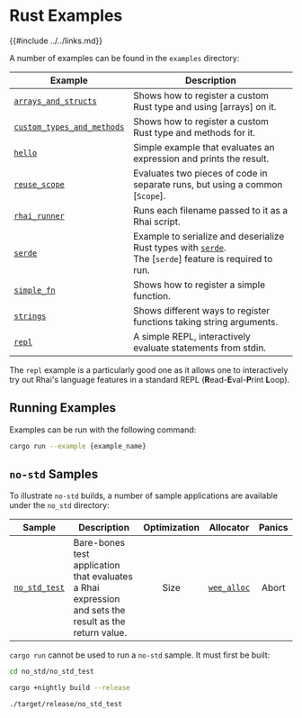 Rust Examples
============

{{#include ../../links.md}}

A number of examples can be found in the `examples` directory:

| Example                                                                                                                | Description                                                                                                                                   |
| ---------------------------------------------------------------------------------------------------------------------- | --------------------------------------------------------------------------------------------------------------------------------------------- |
| [`arrays_and_structs`](https://github.com/jonathandturner/rhai/tree/master/examples/arrays_and_structs.rs)             | Shows how to register a custom Rust type and using [arrays] on it.                                                                            |
| [`custom_types_and_methods`](https://github.com/jonathandturner/rhai/tree/master/examples/custom_types_and_methods.rs) | Shows how to register a custom Rust type and methods for it.                                                                                  |
| [`hello`](https://github.com/jonathandturner/rhai/tree/master/examples/hello.rs)                                       | Simple example that evaluates an expression and prints the result.                                                                            |
| [`reuse_scope`](https://github.com/jonathandturner/rhai/tree/master/examples/reuse_scope.rs)                           | Evaluates two pieces of code in separate runs, but using a common [`Scope`].                                                                  |
| [`rhai_runner`](https://github.com/jonathandturner/rhai/tree/master/examples/rhai_runner.rs)                           | Runs each filename passed to it as a Rhai script.                                                                                             |
| [`serde`](https://github.com/jonathandturner/rhai/tree/master/examples/serde.rs)                                       | Example to serialize and deserialize Rust types with [`serde`](https://crates.io/crates/serde).<br/>The [`serde`] feature is required to run. |
| [`simple_fn`](https://github.com/jonathandturner/rhai/tree/master/examples/simple_fn.rs)                               | Shows how to register a simple function.                                                                                                      |
| [`strings`](https://github.com/jonathandturner/rhai/tree/master/examples/strings.rs)                                   | Shows different ways to register functions taking string arguments.                                                                           |
| [`repl`](https://github.com/jonathandturner/rhai/tree/master/examples/repl.rs)                                         | A simple REPL, interactively evaluate statements from stdin.                                                                                  |

The `repl` example is a particularly good one as it allows one to interactively try out Rhai's
language features in a standard REPL (**R**ead-**E**val-**P**rint **L**oop).


Running Examples
----------------

Examples can be run with the following command:

```bash
cargo run --example {example_name}
```

`no-std` Samples
----------------

To illustrate `no-std` builds, a number of sample applications are available under the `no_std` directory:

| Sample                                                                                  | Description                                                                                           | Optimization |                     Allocator                     | Panics |
| --------------------------------------------------------------------------------------- | ----------------------------------------------------------------------------------------------------- | :----------: | :-----------------------------------------------: | :----: |
| [`no_std_test`](https://github.com/jonathandturner/rhai/tree/master/no_std/no_std_test) | Bare-bones test application that evaluates a Rhai expression and sets the result as the return value. |     Size     | [`wee_alloc`](https://crates.io/crates/wee_alloc) | Abort  |

`cargo run` cannot be used to run a `no-std` sample.  It must first be built:

```bash
cd no_std/no_std_test

cargo +nightly build --release

./target/release/no_std_test
```
